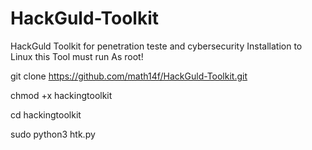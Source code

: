 # HackGuld-Toolkit
HackGuld Toolkit for penetration teste and cybersecurity
Installation to Linux
this Tool must run As root!

git clone https://github.com/math14f/HackGuld-Toolkit.git

chmod +x hackingtoolkit

cd hackingtoolkit

sudo python3 htk.py
